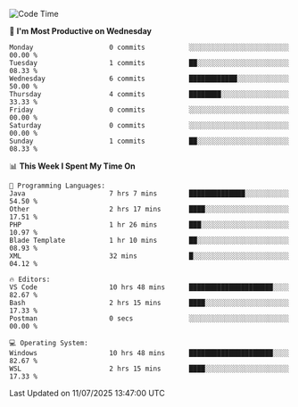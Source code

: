 <!--START_SECTION:waka-->
![Code Time](http://img.shields.io/badge/Code%20Time-5%2C296%20hrs%2022%20mins-blue)

📅 **I'm Most Productive on Wednesday** 

```text
Monday                   0 commits           ░░░░░░░░░░░░░░░░░░░░░░░░░   00.00 % 
Tuesday                  1 commits           ██░░░░░░░░░░░░░░░░░░░░░░░   08.33 % 
Wednesday                6 commits           ████████████░░░░░░░░░░░░░   50.00 % 
Thursday                 4 commits           ████████░░░░░░░░░░░░░░░░░   33.33 % 
Friday                   0 commits           ░░░░░░░░░░░░░░░░░░░░░░░░░   00.00 % 
Saturday                 0 commits           ░░░░░░░░░░░░░░░░░░░░░░░░░   00.00 % 
Sunday                   1 commits           ██░░░░░░░░░░░░░░░░░░░░░░░   08.33 % 
```


📊 **This Week I Spent My Time On** 

```text
💬 Programming Languages: 
Java                     7 hrs 7 mins        ██████████████░░░░░░░░░░░   54.50 % 
Other                    2 hrs 17 mins       ████░░░░░░░░░░░░░░░░░░░░░   17.51 % 
PHP                      1 hr 26 mins        ███░░░░░░░░░░░░░░░░░░░░░░   10.97 % 
Blade Template           1 hr 10 mins        ██░░░░░░░░░░░░░░░░░░░░░░░   08.93 % 
XML                      32 mins             █░░░░░░░░░░░░░░░░░░░░░░░░   04.12 % 

🔥 Editors: 
VS Code                  10 hrs 48 mins      █████████████████████░░░░   82.67 % 
Bash                     2 hrs 15 mins       ████░░░░░░░░░░░░░░░░░░░░░   17.33 % 
Postman                  0 secs              ░░░░░░░░░░░░░░░░░░░░░░░░░   00.00 % 

💻 Operating System: 
Windows                  10 hrs 48 mins      █████████████████████░░░░   82.67 % 
WSL                      2 hrs 15 mins       ████░░░░░░░░░░░░░░░░░░░░░   17.33 % 
```


 Last Updated on 11/07/2025 13:47:00 UTC
<!--END_SECTION:waka-->
